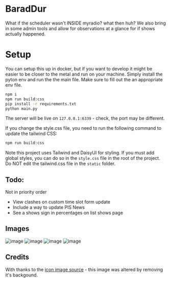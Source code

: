 # BaradDur
What if the scheduler wasn't INSIDE myradio? what then huh?
We also bring in some admin tools and allow for observations at a glance for if shows actually happened.

# Setup

You can setup this up in docker, but if you want to develop it might be easier to be closer to the metal and run on your machine. Simply install the pyton env and run the the main file. Make sure to fill out the an appropriate env file.

```bash
npm i
npm run build:css
pip install -r requirements.txt
python main.py
```

The server will be live on `127.0.0.1:6339` - check, the port may be different. 

If you change the style.css file, you need to run the following command to update the tailwind CSS:

```bash
npm run build:css
```

Note this project uses Tailwind and DaisyUI for styling. If you must add global styles, you can do so in the `style.css` file in the root of the project. Do NOT edit the tailwind.css file in the `static` folder.

## Todo:
Not in priority order

- View clashes on custom time slot form update
- Include a way to update PIS News
- See a shows sign in percentages on list shows page

## Images
![image](https://github.com/user-attachments/assets/0968b776-c95b-4989-89c9-79fae7ded3c9)
![image](https://github.com/user-attachments/assets/0d0b0446-85d6-439f-805e-3a5b9f54b0db)
![image](https://github.com/user-attachments/assets/5961d129-8f91-439e-93b4-1f1f2c0dd957)
![image](https://github.com/user-attachments/assets/f2f3e66f-acb1-4656-bf46-bbaeb9ff2584)


## Credits

With thanks to the [icon image source](https://commons.wikimedia.org/wiki/Category:Eye_of_Sauron#/media/File:Flag_of_Mordor.svg) - this image was altered by removing it's backgound.
